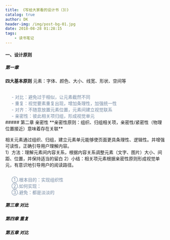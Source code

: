 ```yaml
---
title: 《写给大家看的设计书（3）》
catalog: true
author: DK
header-img: /img/post-bg-01.jpg
date: 2018-08-28 01:28:15
tags:
    - 读书笔记
---
```

#### 一、设计原则
##### 第一章
**四大基本原则**
元素：字体、颜色、大小、线宽、形状、空间等
<div style="padding-left:20px;color:#768ba4;"><br>- 对比：避免过于相似，让元素截然不同<br>- 重复：视觉要素重复出现，增加条理性，加强统一性<br>- 对齐：不随意放置元素位置，元素间建立视觉联系<br>- 亲密性：彼此相关项归组，形成视觉单元
</div>
##### 第二章 亲密性
**亲密性原则：组织、归组相关项，亲密性/紧密性（物理位置接近）意味着存在关联**
<div style="padding-top:15px;">相关元素通过组织、归组，建立元素单元能够使页面更具条理性、逻辑性。并增强可读性，正确引导用户理解内容。
</div>
1）方法：理解元素间内容关系，根据内容关系调整元素（文字、图片）大小、间距、位置，并保持适当的留白
2）小结：相关项元素根据亲密性原则形成视觉单元，有意识地引导用户的阅读路径。
<div style="padding-left:20px;padding-top:10px;color:#768ba4;"><br>①.根本目的：实现组织性<br>②.如何实现：<br>③.避免：都是淡淡的
</div>


##### 第三章 对比
##### 第四章 重复
##### 第五章 对比

